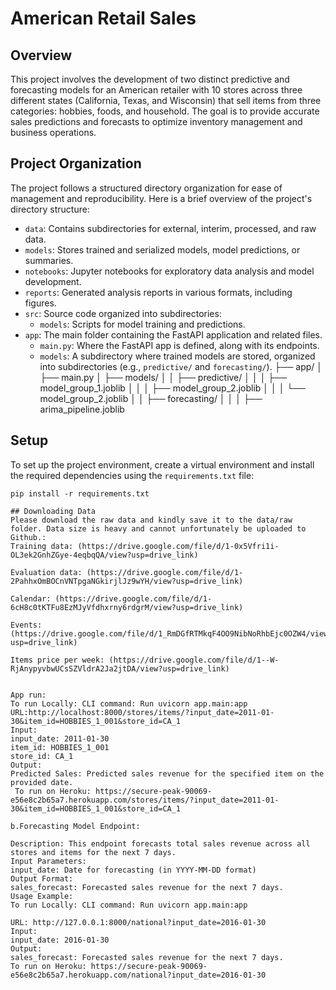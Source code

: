 # American Retail Sales

## Overview

This project involves the development of two distinct predictive and forecasting models for an American retailer with 10 stores across three different states (California, Texas, and Wisconsin) that sell items from three categories: hobbies, foods, and household. The goal is to provide accurate sales predictions and forecasts to optimize inventory management and business operations.

## Project Organization

The project follows a structured directory organization for ease of management and reproducibility. Here is a brief overview of the project's directory structure:

- `data`: Contains subdirectories for external, interim, processed, and raw data.
- `models`: Stores trained and serialized models, model predictions, or summaries.
- `notebooks`: Jupyter notebooks for exploratory data analysis and model development.
- `reports`: Generated analysis reports in various formats, including figures.
- `src`: Source code organized into subdirectories:
  - `models`: Scripts for model training and predictions.
- `app`: The main folder containing the FastAPI application and related files.
  - `main.py`: Where the FastAPI app is defined, along with its endpoints.
  - `models`: A subdirectory where trained models are stored, organized into subdirectories (e.g., `predictive/` and `forecasting/`).
├── app/
│   ├── main.py
│   ├── models/
│   │   ├── predictive/
│   │   │   ├── model_group_1.joblib
│   │   │   ├── model_group_2.joblib
│   │   │   └── model_group_2.joblib
│   │   ├── forecasting/
│   │   │   ├── arima_pipeline.joblib

## Setup

To set up the project environment, create a virtual environment and install the required dependencies using the `requirements.txt` file:

```shell
pip install -r requirements.txt

## Downloading Data
Please download the raw data and kindly save it to the data/raw folder. Data size is heavy and cannot unfortunately be uploaded to Github.:
Training data: (https://drive.google.com/file/d/1-0x5Vfri1i-OL3ek2GnhZGye-4eqbqQA/view?usp=drive_link)

Evaluation data: (https://drive.google.com/file/d/1-2PahhxOmBOCnVNTpgaNGkirjlJz9wYH/view?usp=drive_link)

Calendar: (https://drive.google.com/file/d/1-6cH8c0tKTFu8EzMJyVfdhxrny6rdgrM/view?usp=drive_link)

Events: (https://drive.google.com/file/d/1_RmDGfRTMkqF4OO9NibNoRhbEjc0OZW4/view?usp=drive_link)

Items price per week: (https://drive.google.com/file/d/1--W-RjAnypyvbwUCsSZVldrA2Ja2jtDA/view?usp=drive_link)


App run:
To run Locally: CLI command: Run uvicorn app.main:app 
URL:http://localhost:8000/stores/items/?input_date=2011-01-30&item_id=HOBBIES_1_001&store_id=CA_1 
Input:
input_date: 2011-01-30
item_id: HOBBIES_1_001
store_id: CA_1
Output:
Predicted Sales: Predicted sales revenue for the specified item on the provided date.
 To run on Heroku: https://secure-peak-90069-e56e8c2b65a7.herokuapp.com/stores/items/?input_date=2011-01-30&item_id=HOBBIES_1_001&store_id=CA_1  

b.Forecasting Model Endpoint:

Description: This endpoint forecasts total sales revenue across all stores and items for the next 7 days.
Input Parameters:
input_date: Date for forecasting (in YYYY-MM-DD format)
Output Format:
sales_forecast: Forecasted sales revenue for the next 7 days.
Usage Example:
To run Locally: CLI command: Run uvicorn app.main:app 

URL: http://127.0.0.1:8000/national?input_date=2016-01-30 
Input:
input_date: 2016-01-30
Output:
sales_forecast: Forecasted sales revenue for the next 7 days.
To run on Heroku: https://secure-peak-90069-e56e8c2b65a7.herokuapp.com/national?input_date=2016-01-30 
